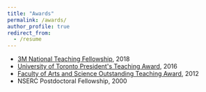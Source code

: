 ```yaml
---
title: "Awards"
permalink: /awards/
author_profile: true
redirect_from:
  - /resume
---
```


* [3M National Teaching Fellowship](https://www.stlhe.ca/awards/3m-national-teaching-fellowships/2018-3m-national-teaching-fellows/#A_Gibbs), 2018
* [University of Toronto President's Teaching Award](http://www.provost.utoronto.ca/awards/presidentaward/AlisonGibbs.htm), 2016
* [Faculty of Arts and Science Outstanding Teaching Award](http://www.artsci.utoronto.ca/main/newsitems/winners-outstanding-teaching-awards), 2012  
* NSERC Postdoctoral Fellowship, 2000


